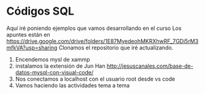 # Códigos SQL
Aquí iré poniendo ejemplos que vamos desarrollando en el curso
Los apuntes están en <https://drive.google.com/drive/folders/1E87MyedeohMKRXhwRF_7GDi5rM3mfkVA?usp=sharing>
Clonamos el repositorio que iré actualizando.
1. Encendemos mysl de xammp
2. instalamos la extensión de Jun Han http://jesuscanales.com/base-de-datos-mysql-con-visual-code/
3. Nos conectamos a localhost con el usuario root desde vs code
4. Vamos haciendo las actividades tema a tema

